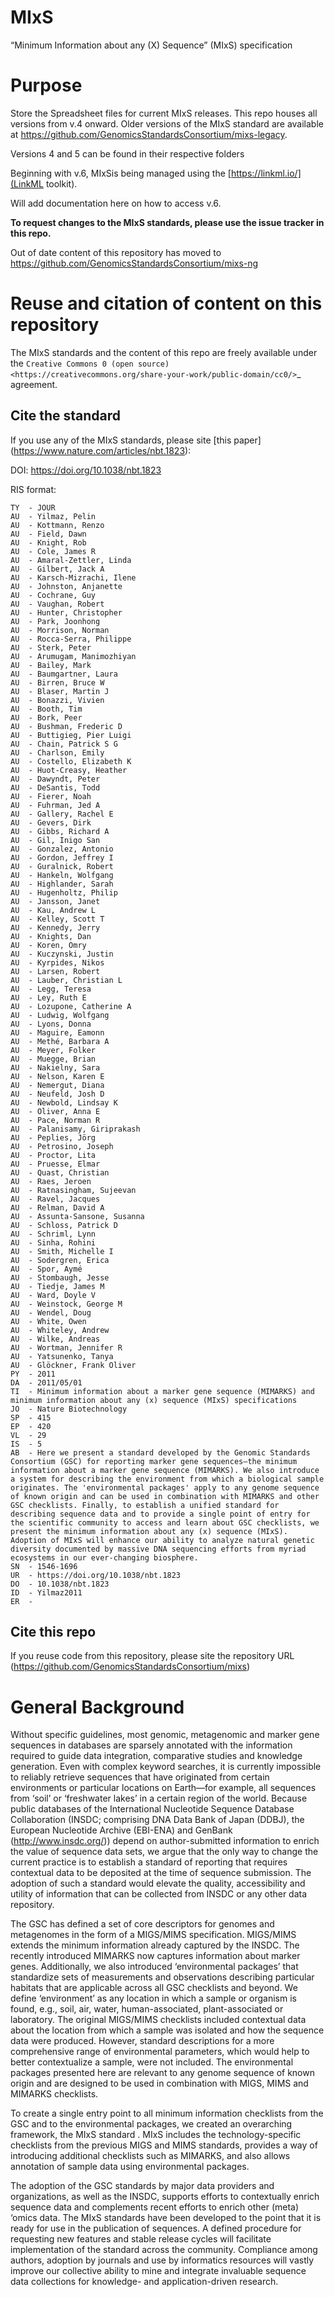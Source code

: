 # MIxS
“Minimum Information about any (X) Sequence” (MIxS) specification

# Purpose

Store the Spreadsheet files for current MIxS releases. This repo houses all versions from v.4 onward. Older versions of the MIxS standard are available at https://github.com/GenomicsStandardsConsortium/mixs-legacy.

Versions 4 and 5 can be found in their respective folders

Beginning with v.6, MIxSis being managed using the [https://linkml.io/](LinkML toolkit). 

Will add documentation here on how to access v.6.

**To request changes to the MIxS standards, please use the issue tracker in this repo.**


Out of date content of this repository has moved to https://github.com/GenomicsStandardsConsortium/mixs-ng


# Reuse and citation of content on this repository

The MIxS standards and the content of this repo are freely available under the `Creative Commons 0 (open source) <https://creativecommons.org/share-your-work/public-domain/cc0/>`_ agreement. 


## Cite the standard

If you use any of the MIxS standards, please site [this paper] (https://www.nature.com/articles/nbt.1823):

DOI: https://doi.org/10.1038/nbt.1823

RIS format:

```
TY  - JOUR
AU  - Yilmaz, Pelin
AU  - Kottmann, Renzo
AU  - Field, Dawn
AU  - Knight, Rob
AU  - Cole, James R
AU  - Amaral-Zettler, Linda
AU  - Gilbert, Jack A
AU  - Karsch-Mizrachi, Ilene
AU  - Johnston, Anjanette
AU  - Cochrane, Guy
AU  - Vaughan, Robert
AU  - Hunter, Christopher
AU  - Park, Joonhong
AU  - Morrison, Norman
AU  - Rocca-Serra, Philippe
AU  - Sterk, Peter
AU  - Arumugam, Manimozhiyan
AU  - Bailey, Mark
AU  - Baumgartner, Laura
AU  - Birren, Bruce W
AU  - Blaser, Martin J
AU  - Bonazzi, Vivien
AU  - Booth, Tim
AU  - Bork, Peer
AU  - Bushman, Frederic D
AU  - Buttigieg, Pier Luigi
AU  - Chain, Patrick S G
AU  - Charlson, Emily
AU  - Costello, Elizabeth K
AU  - Huot-Creasy, Heather
AU  - Dawyndt, Peter
AU  - DeSantis, Todd
AU  - Fierer, Noah
AU  - Fuhrman, Jed A
AU  - Gallery, Rachel E
AU  - Gevers, Dirk
AU  - Gibbs, Richard A
AU  - Gil, Inigo San
AU  - Gonzalez, Antonio
AU  - Gordon, Jeffrey I
AU  - Guralnick, Robert
AU  - Hankeln, Wolfgang
AU  - Highlander, Sarah
AU  - Hugenholtz, Philip
AU  - Jansson, Janet
AU  - Kau, Andrew L
AU  - Kelley, Scott T
AU  - Kennedy, Jerry
AU  - Knights, Dan
AU  - Koren, Omry
AU  - Kuczynski, Justin
AU  - Kyrpides, Nikos
AU  - Larsen, Robert
AU  - Lauber, Christian L
AU  - Legg, Teresa
AU  - Ley, Ruth E
AU  - Lozupone, Catherine A
AU  - Ludwig, Wolfgang
AU  - Lyons, Donna
AU  - Maguire, Eamonn
AU  - Methé, Barbara A
AU  - Meyer, Folker
AU  - Muegge, Brian
AU  - Nakielny, Sara
AU  - Nelson, Karen E
AU  - Nemergut, Diana
AU  - Neufeld, Josh D
AU  - Newbold, Lindsay K
AU  - Oliver, Anna E
AU  - Pace, Norman R
AU  - Palanisamy, Giriprakash
AU  - Peplies, Jörg
AU  - Petrosino, Joseph
AU  - Proctor, Lita
AU  - Pruesse, Elmar
AU  - Quast, Christian
AU  - Raes, Jeroen
AU  - Ratnasingham, Sujeevan
AU  - Ravel, Jacques
AU  - Relman, David A
AU  - Assunta-Sansone, Susanna
AU  - Schloss, Patrick D
AU  - Schriml, Lynn
AU  - Sinha, Rohini
AU  - Smith, Michelle I
AU  - Sodergren, Erica
AU  - Spor, Aymé
AU  - Stombaugh, Jesse
AU  - Tiedje, James M
AU  - Ward, Doyle V
AU  - Weinstock, George M
AU  - Wendel, Doug
AU  - White, Owen
AU  - Whiteley, Andrew
AU  - Wilke, Andreas
AU  - Wortman, Jennifer R
AU  - Yatsunenko, Tanya
AU  - Glöckner, Frank Oliver
PY  - 2011
DA  - 2011/05/01
TI  - Minimum information about a marker gene sequence (MIMARKS) and minimum information about any (x) sequence (MIxS) specifications
JO  - Nature Biotechnology
SP  - 415
EP  - 420
VL  - 29
IS  - 5
AB  - Here we present a standard developed by the Genomic Standards Consortium (GSC) for reporting marker gene sequences—the minimum information about a marker gene sequence (MIMARKS). We also introduce a system for describing the environment from which a biological sample originates. The 'environmental packages' apply to any genome sequence of known origin and can be used in combination with MIMARKS and other GSC checklists. Finally, to establish a unified standard for describing sequence data and to provide a single point of entry for the scientific community to access and learn about GSC checklists, we present the minimum information about any (x) sequence (MIxS). Adoption of MIxS will enhance our ability to analyze natural genetic diversity documented by massive DNA sequencing efforts from myriad ecosystems in our ever-changing biosphere.
SN  - 1546-1696
UR  - https://doi.org/10.1038/nbt.1823
DO  - 10.1038/nbt.1823
ID  - Yilmaz2011
ER  - 
```

## Cite this repo

If you reuse code from this repository, please site the repository URL (https://github.com/GenomicsStandardsConsortium/mixs)

# General Background
Without specific guidelines, most genomic, metagenomic and marker gene sequences in databases are sparsely annotated with the information required to guide data integration, comparative studies and knowledge generation. Even with complex keyword searches, it is currently impossible to reliably retrieve sequences that have originated from certain environments or particular locations on Earth—for example, all sequences from ‘soil’ or ‘freshwater lakes’ in a certain region of the world. Because public databases of the International Nucleotide Sequence Database Collaboration (INSDC; comprising DNA Data Bank of Japan (DDBJ), the European Nucleotide Archive (EBI-ENA) and GenBank (http://www.insdc.org/)) depend on author-submitted information to enrich the value of sequence data sets, we argue that the only way to change the current practice is to establish a standard of reporting that requires contextual data to be deposited at the time of sequence submission. The adoption of such a standard would elevate the quality, accessibility and utility of information that can be collected from INSDC or any other data repository.

The GSC has defined a set of core descriptors for genomes and metagenomes in the form of a MIGS/MIMS specification. MIGS/MIMS extends the minimum information already captured by the INSDC. The recently introduced MIMARKS now captures information about marker genes. Additionally, we also introduced ‘environmental packages’ that standardize sets of measurements and observations describing particular habitats that are applicable across all GSC checklists and beyond. We define ‘environment’ as any location in which a sample or organism is found, e.g., soil, air, water, human-associated, plant-associated or laboratory. The original MIGS/MIMS checklists included contextual data about the location from which a sample was isolated and how the sequence data were produced. However, standard descriptions for a more comprehensive range of environmental parameters, which would help to better contextualize a sample, were not included. The environmental packages presented here are relevant to any genome sequence of known origin and are designed to be used in combination with MIGS, MIMS and MIMARKS checklists.

To create a single entry point to all minimum information checklists from the GSC and to the environmental packages, we created an overarching framework, the MIxS standard . MIxS includes the technology-specific checklists from the previous MIGS and MIMS standards, provides a way of introducing additional checklists such as MIMARKS, and also allows annotation of sample data using environmental packages.

The adoption of the GSC standards by major data providers and organizations, as well as the INSDC, supports efforts to contextually enrich sequence data and complements recent efforts to enrich other (meta) ‘omics data. The MIxS standards have been developed to the point that it is ready for use in the publication of sequences. A defined procedure for requesting new features and stable release cycles will facilitate implementation of the standard across the community. Compliance among authors, adoption by journals and use by informatics resources will vastly improve our collective ability to mine and integrate invaluable sequence data collections for knowledge- and application-driven research.
